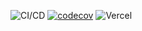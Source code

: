 ![CI/CD](https://github.com/Hot-Ekspresso/frontend/workflows/CI/CD/badge.svg)
[![codecov](https://codecov.io/gh/Hot-Ekspresso/frontend/branch/main/graph/badge.svg?token=5TVQS5S2KR)](https://codecov.io/gh/Hot-Ekspresso/frontend)
![Vercel](http://therealsujitk-vercel-badge.vercel.app/?app=hot-ekspresso)